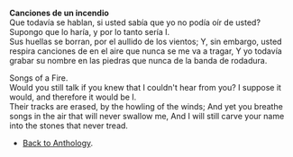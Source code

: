 **Canciones de un incendio**  
Que todavía se hablan, si usted sabía que yo no podía oír de usted? Supongo que lo haría, y por lo tanto sería I.  
Sus huellas se borran, por el aullido de los vientos; Y, sin embargo, usted respira canciones de en el aire que nunca se me va a tragar, Y yo todavía grabar su nombre en las piedras que nunca de la banda de rodadura.  

Songs of a Fire.  
Would you still talk if you knew that I couldn't hear from you? I suppose it would, and therefore it would be I.  
Their tracks are erased, by the howling of the winds; And yet you breathe songs in the air that will never swallow me, And I will still carve your name into the stones that never tread.  

- <a href="https://kushalsamant.github.io/anthology.html">Back to Anthology</a>.  